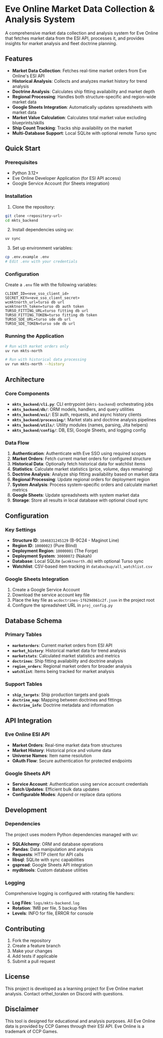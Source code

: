 # Eve Online Market Data Collection & Analysis System

A comprehensive market data collection and analysis system for Eve Online that fetches market data from the ESI API, processes it, and provides insights for market analysis and fleet doctrine planning.

## Features

- **Market Data Collection**: Fetches real-time market orders from Eve Online's ESI API
- **Historical Analysis**: Collects and analyzes market history for trend analysis
- **Doctrine Analysis**: Calculates ship fitting availability and market depth
- **Regional Processing**: Handles both structure-specific and region-wide market data
- **Google Sheets Integration**: Automatically updates spreadsheets with market data
- **Market Value Calculation**: Calculates total market value excluding blueprints/skills
- **Ship Count Tracking**: Tracks ship availability on the market
- **Multi-Database Support**: Local SQLite with optional remote Turso sync

## Quick Start

### Prerequisites

- Python 3.12+
- Eve Online Developer Application (for ESI API access)
- Google Service Account (for Sheets integration)

### Installation

1. Clone the repository:
```bash
git clone <repository-url>
cd mkts_backend
```

2. Install dependencies using uv:
```bash
uv sync
```

3. Set up environment variables:
```bash
cp .env.example .env
# Edit .env with your credentials
```

### Configuration

Create a `.env` file with the following variables:

```env
CLIENT_ID=<eve_sso_client_id>
SECRET_KEY=<eve_sso_client_secret>
wcmktnorth_url=turso db url
wcmktnorth_token=turso db auth token
TURSO_FITTING_URL=turso fitting db url
TURSO_FITTING_TOKEN=turso fitting db token
TURSO_SDE_URL=turso sde db url
TURSO_SDE_TOKEN=turso sde db url
```

### Running the Application

```bash
# Run with market orders only
uv run mkts-north

# Run with historical data processing
uv run mkts-north --history
```

## Architecture

### Core Components

- **`mkts_backend/cli.py`**: CLI entrypoint (`mkts-backend`) orchestrating jobs
- **`mkts_backend/db/`**: ORM models, handlers, and query utilities
- **`mkts_backend/esi/`**: ESI auth, requests, and async history clients
- **`mkts_backend/processing/`**: Market stats and doctrine analysis pipelines
- **`mkts_backend/utils/`**: Utility modules (names, parsing, Jita helpers)
- **`mkts_backend/config/`**: DB, ESI, Google Sheets, and logging config

### Data Flow

1. **Authentication**: Authenticate with Eve SSO using required scopes
2. **Market Orders**: Fetch current market orders for configured structure
3. **Historical Data**: Optionally fetch historical data for watchlist items
4. **Statistics**: Calculate market statistics (price, volume, days remaining)
5. **Doctrine Analysis**: Analyze ship fitting availability based on market data
6. **Regional Processing**: Update regional orders for deployment region
7. **System Analysis**: Process system-specific orders and calculate market metrics
8. **Google Sheets**: Update spreadsheets with system market data
9. **Storage**: Store all results in local database with optional cloud sync

## Configuration

### Key Settings

- **Structure ID**: `1046831245129` (B-9C24 - Maginot Line)
- **Region ID**: `10000023` (Pure Blind)
- **Deployment Region**: `10000001` (The Forge)
- **Deployment System**: `30000072` (Nakah)
- **Database**: Local SQLite (`wcmktnorth.db`) with optional Turso sync
- **Watchlist**: CSV-based item tracking in `databackup/all_watchlist.csv`

### Google Sheets Integration

1. Create a Google Service Account
2. Download the service account key file
3. Place the key file as `wcdoctrines-1f629d861c2f.json` in the project root
4. Configure the spreadsheet URL in `proj_config.py`

## Database Schema

### Primary Tables

- **`marketorders`**: Current market orders from ESI API
- **`market_history`**: Historical market data for trend analysis
- **`marketstats`**: Calculated market statistics and metrics
- **`doctrines`**: Ship fitting availability and doctrine analysis
- **`region_orders`**: Regional market orders for broader analysis
- **`watchlist`**: Items being tracked for market analysis

### Support Tables

- **`ship_targets`**: Ship production targets and goals
- **`doctrine_map`**: Mapping between doctrines and fittings
- **`doctrine_info`**: Doctrine metadata and information

## API Integration

### Eve Online ESI API

- **Market Orders**: Real-time market data from structures
- **Market History**: Historical price and volume data
- **Universe Names**: Item name resolution
- **OAuth Flow**: Secure authentication for protected endpoints

### Google Sheets API

- **Service Account**: Authentication using service account credentials
- **Batch Updates**: Efficient bulk data updates
- **Configurable Modes**: Append or replace data options

## Development

### Dependencies

The project uses modern Python dependencies managed with uv:

- **SQLAlchemy**: ORM and database operations
- **Pandas**: Data manipulation and analysis
- **Requests**: HTTP client for API calls
- **libsql**: SQLite with sync capabilities
- **gspread**: Google Sheets API integration
- **mydbtools**: Custom database utilities

### Logging

Comprehensive logging is configured with rotating file handlers:

- **Log Files**: `logs/mkts-backend.log`
- **Rotation**: 1MB per file, 5 backup files
- **Levels**: INFO for file, ERROR for console

## Contributing

1. Fork the repository
2. Create a feature branch
3. Make your changes
4. Add tests if applicable
5. Submit a pull request

## License

This project is developed as a learning project for Eve Online market analysis. Contact orthel_toralen on Discord with questions.

## Disclaimer

This tool is designed for educational and analysis purposes. All Eve Online data is provided by CCP Games through their ESI API. Eve Online is a trademark of CCP Games.
